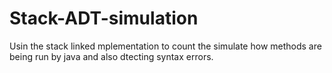 Stack-ADT-simulation
====================

Usin the stack linked mplementation to count the simulate how methods are being run by java and also dtecting syntax errors. 
